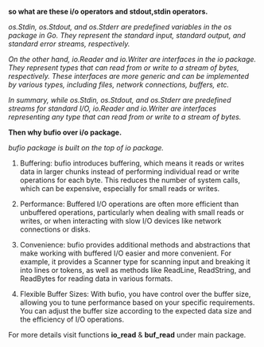 **so what are these i/o operators and stdout,stdin operators.**


*os.Stdin, os.Stdout, and os.Stderr are predefined variables in the os package in Go. They represent the standard input, standard output, and standard error streams, respectively.*

*On the other hand, io.Reader and io.Writer are interfaces in the io package. They represent types that can read from or write to a stream of bytes, respectively. These interfaces are more generic and can be implemented by various types, including files, network connections, buffers, etc.*

*In summary, while os.Stdin, os.Stdout, and os.Stderr are predefined streams for standard I/O, io.Reader and io.Writer are interfaces representing any type that can read from or write to a stream of bytes.*

**Then why bufio over i/o package.**

*bufio package is built on the top of io package.*

1. Buffering: bufio introduces buffering, which means it reads or writes data in larger chunks instead of performing individual read or write operations for each byte. This reduces the number of system calls, which can be expensive, especially for small reads or writes.

2. Performance: Buffered I/O operations are often more efficient than unbuffered operations, particularly when dealing with small reads or writes, or when interacting with slow I/O devices like network connections or disks.

3. Convenience: bufio provides additional methods and abstractions that make working with buffered I/O easier and more convenient. For example, it provides a Scanner type for scanning input and breaking it into lines or tokens, as well as methods like ReadLine, ReadString, and ReadBytes for reading data in various formats.

4. Flexible Buffer Sizes: With bufio, you have control over the buffer size, allowing you to tune performance based on your specific requirements. You can adjust the buffer size according to the expected data size and the efficiency of I/O operations.

For more details visit functions **io_read** & **buf_read** under main package.